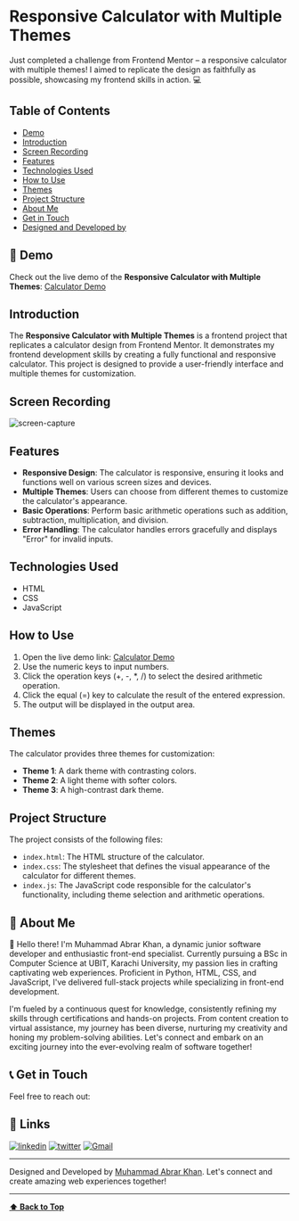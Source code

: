 # Responsive Calculator with Multiple Themes

Just completed a challenge from Frontend Mentor – a responsive calculator with multiple themes! I aimed to replicate the design as faithfully as possible, showcasing my frontend skills in action. 💻

## Table of Contents

- [Demo](#demo)
- [Introduction](#introduction)
- [Screen Recording](#screen-recording)
- [Features](#features)
- [Technologies Used](#technologies-used)
- [How to Use](#how-to-use)
- [Themes](#themes)
- [Project Structure](#project-structure)
- [About Me](#about-me)
- [Get in Touch](#get-in-touch)
- [Designed and Developed by](#designed-and-developed-by)

## 🚀 Demo

Check out the live demo of the **Responsive Calculator with Multiple Themes**: [Calculator Demo](https://muhammad-abrar-khan.github.io/Challenge2_Calculator.github.io/)

## Introduction

The **Responsive Calculator with Multiple Themes** is a frontend project that replicates a calculator design from Frontend Mentor. It demonstrates my frontend development skills by creating a fully functional and responsive calculator. This project is designed to provide a user-friendly interface and multiple themes for customization.

## Screen Recording
![screen-capture](https://github.com/Muhammad-Abrar-Khan/Challenge2_Calculator.github.io/assets/85924018/e91bce83-8a4d-47a8-b4b9-67599784a0c5)

## Features

- **Responsive Design**: The calculator is responsive, ensuring it looks and functions well on various screen sizes and devices.
- **Multiple Themes**: Users can choose from different themes to customize the calculator's appearance.
- **Basic Operations**: Perform basic arithmetic operations such as addition, subtraction, multiplication, and division.
- **Error Handling**: The calculator handles errors gracefully and displays "Error" for invalid inputs.

## Technologies Used

- HTML
- CSS
- JavaScript

## How to Use

1. Open the live demo link: [Calculator Demo](https://muhammad-abrar-khan.github.io/Challenge2_Calculator.github.io/)
2. Use the numeric keys to input numbers.
3. Click the operation keys (+, -, *, /) to select the desired arithmetic operation.
4. Click the equal (=) key to calculate the result of the entered expression.
5. The output will be displayed in the output area.

## Themes

The calculator provides three themes for customization:

- **Theme 1**: A dark theme with contrasting colors.
- **Theme 2**: A light theme with softer colors.
- **Theme 3**: A high-contrast dark theme.

## Project Structure

The project consists of the following files:

- `index.html`: The HTML structure of the calculator.
- `index.css`: The stylesheet that defines the visual appearance of the calculator for different themes.
- `index.js`: The JavaScript code responsible for the calculator's functionality, including theme selection and arithmetic operations.

## 🚀 About Me

👋 Hello there! I'm Muhammad Abrar Khan, a dynamic junior software developer and enthusiastic front-end specialist. Currently pursuing a BSc in Computer Science at UBIT, Karachi University, my passion lies in crafting captivating web experiences. Proficient in Python, HTML, CSS, and JavaScript, I've delivered full-stack projects while specializing in front-end development.

I'm fueled by a continuous quest for knowledge, consistently refining my skills through certifications and hands-on projects. From content creation to virtual assistance, my journey has been diverse, nurturing my creativity and honing my problem-solving abilities. Let's connect and embark on an exciting journey into the ever-evolving realm of software together!

## 📞 Get in Touch

Feel free to reach out:

## 🔗 Links
[![linkedin](https://img.shields.io/badge/linkedin-0A66C2?style=for-the-badge&logo=linkedin&logoColor=white)](https://www.linkedin.com/in/muhammad-abrar-khan-bb03451a7/)
[![twitter](https://img.shields.io/badge/twitter-1DA1F2?style=for-the-badge&logo=twitter&logoColor=white)](https://twitter.com/MAbrarKhan110)
[![Gmail](https://img.shields.io/badge/Gmail-D14836?style=for-the-badge&logo=gmail&logoColor=white)](mailto:makabrarkhan110@gmail.com)

---

Designed and Developed by [Muhammad Abrar Khan](https://github.com/Muhammad-Abrar-Khan). Let's connect and create amazing web experiences together!

---

**[⬆ Back to Top](#responsive-calculator-with-multiple-themes)**
